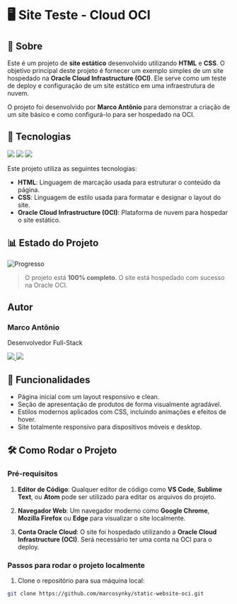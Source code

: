 # 🖥️ Site Teste - Cloud OCI

## 📖 Sobre

Este é um projeto de **site estático** desenvolvido utilizando **HTML** e **CSS**. O objetivo principal deste projeto é fornecer um exemplo simples de um site hospedado na **Oracle Cloud Infrastructure (OCI)**. Ele serve como um teste de deploy e configuração de um site estático em uma infraestrutura de nuvem.

O projeto foi desenvolvido por **Marco Antônio** para demonstrar a criação de um site básico e como configurá-lo para ser hospedado na OCI.

## 🚀 Tecnologias

<div>
  <img src="https://img.shields.io/badge/HTML-#E34F26?style=for-the-badge&logo=html5&logoColor=white">
  <img src="https://img.shields.io/badge/CSS-#1572B6?style=for-the-badge&logo=css3&logoColor=white">
  <img src="https://img.shields.io/badge/Oracle%20Cloud%20Infrastructure-#F80000?style=for-the-badge&logo=oracle&logoColor=white">
</div>

<p>Este projeto utiliza as seguintes tecnologias:</p>
<ul>
  <li><strong>HTML</strong>: Linguagem de marcação usada para estruturar o conteúdo da página.</li>
  <li><strong>CSS</strong>: Linguagem de estilo usada para formatar e designar o layout do site.</li>
  <li><strong>Oracle Cloud Infrastructure (OCI)</strong>: Plataforma de nuvem para hospedar o site estático.</li>
</ul>

## 📊 Estado do Projeto

![Progresso](https://img.shields.io/badge/Progresso-100%25-brightgreen?style=for-the-badge&labelColor=000000&color=00FF00&logo=github)

> O projeto está **100% completo**. O site está hospedado com sucesso na Oracle OCI.

## Autor

### Marco Antônio

Desenvolvedor Full-Stack

<p>
  <a href="https://github.com/marcosynky" target="_blank">
    <img src="https://img.shields.io/badge/GitHub-000000?style=for-the-badge&logo=github&logoColor=white" />
  </a>
  <a href="https://www.linkedin.com/in/marco-antônio-developer-fullstack" target="_blank">
    <img src="https://img.shields.io/badge/LinkedIn-0A66C2?style=for-the-badge&logo=linkedin&logoColor=white" />
  </a>
</p>

## 📱 Funcionalidades

- Página inicial com um layout responsivo e clean.
- Seção de apresentação de produtos de forma visualmente agradável.
- Estilos modernos aplicados com CSS, incluindo animações e efeitos de hover.
- Site totalmente responsivo para dispositivos móveis e desktop.

## 🛠️ Como Rodar o Projeto

### Pré-requisitos

1. **Editor de Código**: Qualquer editor de código como **VS Code**, **Sublime Text**, ou **Atom** pode ser utilizado para editar os arquivos do projeto.

2. **Navegador Web**: Um navegador moderno como **Google Chrome**, **Mozilla Firefox** ou **Edge** para visualizar o site localmente.

3. **Conta Oracle Cloud**: O site foi hospedado utilizando a **Oracle Cloud Infrastructure (OCI)**. Será necessário ter uma conta na OCI para o deploy.

### Passos para rodar o projeto localmente

1. Clone o repositório para sua máquina local:

```bash
git clone https://github.com/marcosynky/static-website-oci.git
